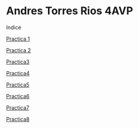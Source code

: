 # Andres Torres Rios 4AVP
Indice

<a href="https://andrestr.github.io/WEB/Practica11.html#">Practica 1</a>

<a href="https://andrestr.github.io/WEB/Practica22.html#">Practica 2</a>

<a href="https://andrestr.github.io/WEB/Practica33.html#">Practica3</a>

<a href="https://andrestr.github.io/WEB/Practica44.html#">Practica4</a>

<a href="https://andrestr.github.io/WEB/Practica55.html#">Practica5</a>

<a href="https://andrestr.github.io/WEB/Practica66.html#">Practica6</a>

<a href="https://andrestr.github.io/WEB/Practica77.html#">Practica7</a>

<a href="https://andrestr.github.io/WEB/Practica88.html#">Practica8</a>
